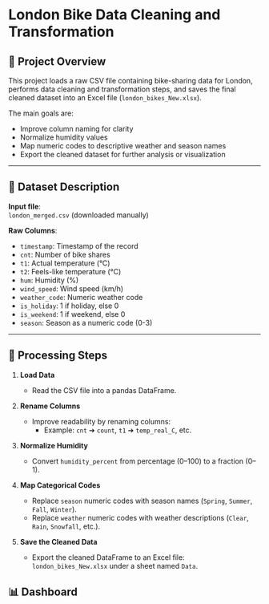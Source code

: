 # London Bike Data Cleaning and Transformation

## 📄 Project Overview

This project loads a raw CSV file containing bike-sharing data for London, performs data cleaning and transformation steps, and saves the final cleaned dataset into an Excel file (`london_bikes_New.xlsx`).

The main goals are:
- Improve column naming for clarity
- Normalize humidity values
- Map numeric codes to descriptive weather and season names
- Export the cleaned dataset for further analysis or visualization

---

## 📂 Dataset Description

**Input file**:  
`london_merged.csv` (downloaded manually)

**Raw Columns**:
- `timestamp`: Timestamp of the record
- `cnt`: Number of bike shares
- `t1`: Actual temperature (°C)
- `t2`: Feels-like temperature (°C)
- `hum`: Humidity (%)
- `wind_speed`: Wind speed (km/h)
- `weather_code`: Numeric weather code
- `is_holiday`: 1 if holiday, else 0
- `is_weekend`: 1 if weekend, else 0
- `season`: Season as a numeric code (0-3)

---

## 🔧 Processing Steps

1. **Load Data**  
   - Read the CSV file into a pandas DataFrame.

2. **Rename Columns**  
   - Improve readability by renaming columns:
     - Example: `cnt` ➔ `count`, `t1` ➔ `temp_real_C`, etc.

3. **Normalize Humidity**  
   - Convert `humidity_percent` from percentage (0–100) to a fraction (0–1).

4. **Map Categorical Codes**  
   - Replace `season` numeric codes with season names (`Spring`, `Summer`, `Fall`, `Winter`).
   - Replace `weather` numeric codes with weather descriptions (`Clear`, `Rain`, `Snowfall`, etc.).

5. **Save the Cleaned Data**  
   - Export the cleaned DataFrame to an Excel file: `london_bikes_New.xlsx` under a sheet named `Data`.

## 📊  Dashboard
